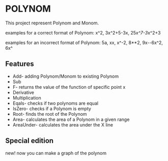 
POLYNOM
=========

This project represent Polynom and Monom.


examples for a correct format of Polynom:
x^2, 3x^2+5-3x, 25*x^7-3*x^2+3

examples for an incorrect format of Polynom:
5a, xx, x^-2, 8**2, 9x--6x^2, 6x^


Features
--------
- Add- adding Polynom/Monom to existing Polynom
- Sub
- F-  returns the value of the function of specific point x
- Derivative
- Multiplication
- Eqals- checks if two polynoms are equal
- IsZero- checks if a Polynom is empty
- Root- finds the root of the Polynom
- Area- calculates the area of a Polynom in a given range 
- AreaUnder- calculates the area under the X line

Special edition
--------
new! now you can make a graph of the polynom


